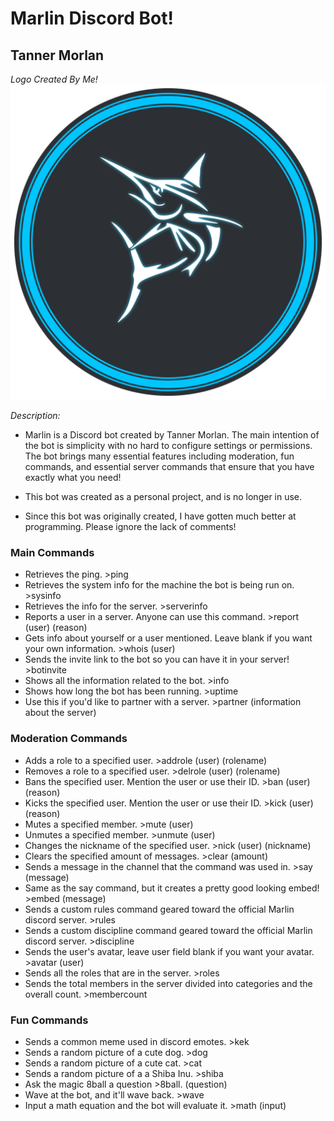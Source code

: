 

# Marlin Discord Bot!

## Tanner Morlan

*Logo Created By Me!*
![marlinbotlogo.png](important_files/marlinbotlogo.png "Marlin Bot Logo")

*Description:*

- Marlin is a Discord bot created by Tanner Morlan. The main intention of the bot is simplicity with no hard to configure settings or permissions. The bot brings many essential features including moderation, fun commands, and essential server commands that ensure that you have exactly what you need! 

- This bot was created as a personal project, and is no longer in use.

- Since this bot was originally created, I have gotten much better at programming. Please ignore the lack of comments!

### Main Commands

- Retrieves the ping. >ping
- Retrieves the system info for the machine the bot is being run on. >sysinfo
- Retrieves the info for the server. >serverinfo
- Reports a user in a server. Anyone can use this command. >report (user) (reason)
- Gets info about yourself or a user mentioned. Leave blank if you want your own information. >whois (user)
- Sends the invite link to the bot so you can have it in your server! >botinvite
- Shows all the information related to the bot. >info
- Shows how long the bot has been running. >uptime
- Use this if you'd like to partner with a server. >partner (information about the server) 

### Moderation Commands

- Adds a role to a specified user. >addrole (user) (rolename)
- Removes a role to a specified user. >delrole (user) (rolename)
- Bans the specified user. Mention the user or use their ID. >ban (user) (reason)
- Kicks the specified user. Mention the user or use their ID. >kick (user) (reason)
- Mutes a specified member. >mute (user)
- Unmutes a specified member. >unmute (user)
- Changes the nickname of the specified user. >nick (user) (nickname)
- Clears the specified amount of messages. >clear (amount)
- Sends a message in the channel that the command was used in. >say (message)
- Same as the say command, but it creates a pretty good looking embed! >embed (message)
- Sends a custom rules command geared toward the official Marlin discord server. >rules
- Sends a custom discipline command geared toward the official Marlin discord server. >discipline
- Sends the user's avatar, leave user field blank if you want your avatar. >avatar (user)
- Sends all the roles that are in the server. >roles
- Sends the total members in the server divided into categories and the overall count. >membercount

### Fun Commands

- Sends a common meme used in discord emotes. >kek
- Sends a random picture of a cute dog. >dog
- Sends a random picture of a cute cat. >cat
- Sends a random picture of a a Shiba Inu. >shiba
- Ask the magic 8ball a question >8ball. (question)
- Wave at the bot, and it'll wave back. >wave
- Input a math equation and the bot will evaluate it. >math (input)